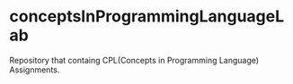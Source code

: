 # conceptsInProgrammingLanguageLab
Repository that containg CPL(Concepts in Programming Language) Assignments.
